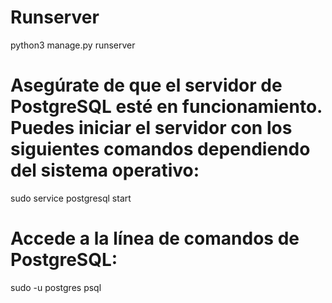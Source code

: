 
# Runserver
python3 manage.py runserver





# Asegúrate de que el servidor de PostgreSQL esté en funcionamiento. Puedes iniciar el servidor con los siguientes comandos dependiendo del sistema operativo:
sudo service postgresql start


# Accede a la línea de comandos de PostgreSQL:
sudo -u postgres psql


